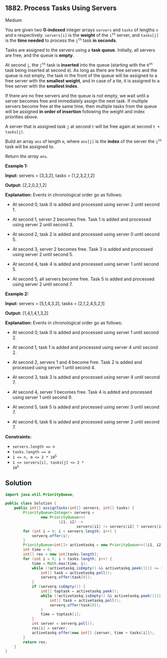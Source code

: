 ## 1882\. Process Tasks Using Servers

Medium

You are given two **0-indexed** integer arrays `servers` and `tasks` of lengths `n` and `m` respectively. `servers[i]` is the **weight** of the <code>i<sup>th</sup></code> server, and `tasks[j]` is the **time needed** to process the <code>j<sup>th</sup></code> task **in seconds**.

Tasks are assigned to the servers using a **task queue**. Initially, all servers are free, and the queue is **empty**.

At second `j`, the <code>j<sup>th</sup></code> task is **inserted** into the queue (starting with the <code>0<sup>th</sup></code> task being inserted at second `0`). As long as there are free servers and the queue is not empty, the task in the front of the queue will be assigned to a free server with the **smallest weight**, and in case of a tie, it is assigned to a free server with the **smallest index**.

If there are no free servers and the queue is not empty, we wait until a server becomes free and immediately assign the next task. If multiple servers become free at the same time, then multiple tasks from the queue will be assigned **in order of insertion** following the weight and index priorities above.

A server that is assigned task `j` at second `t` will be free again at second `t + tasks[j]`.

Build an array `ans` of length `m`, where `ans[j]` is the **index** of the server the <code>j<sup>th</sup></code> task will be assigned to.

Return _the array_ `ans`.

**Example 1:**

**Input:** servers = [3,3,2], tasks = [1,2,3,2,1,2]

**Output:** [2,2,0,2,1,2]

**Explanation:** Events in chronological order go as follows:

- At second 0, task 0 is added and processed using server 2 until second 1.

- At second 1, server 2 becomes free. Task 1 is added and processed using server 2 until second 3.

- At second 2, task 2 is added and processed using server 0 until second 5.

- At second 3, server 2 becomes free. Task 3 is added and processed using server 2 until second 5.

- At second 4, task 4 is added and processed using server 1 until second 5.

- At second 5, all servers become free. Task 5 is added and processed using server 2 until second 7.

**Example 2:**

**Input:** servers = [5,1,4,3,2], tasks = [2,1,2,4,5,2,1]

**Output:** [1,4,1,4,1,3,2]

**Explanation:** Events in chronological order go as follows:

- At second 0, task 0 is added and processed using server 1 until second 2.

- At second 1, task 1 is added and processed using server 4 until second 2.

- At second 2, servers 1 and 4 become free. Task 2 is added and processed using server 1 until second 4.

- At second 3, task 3 is added and processed using server 4 until second 7.

- At second 4, server 1 becomes free. Task 4 is added and processed using server 1 until second 9.

- At second 5, task 5 is added and processed using server 3 until second 7.

- At second 6, task 6 is added and processed using server 2 until second 7. 

**Constraints:**

*   `servers.length == n`
*   `tasks.length == m`
*   <code>1 <= n, m <= 2 * 10<sup>5</sup></code>
*   <code>1 <= servers[i], tasks[j] <= 2 * 10<sup>5</sup></code>

## Solution

```java
import java.util.PriorityQueue;

public class Solution {
    public int[] assignTasks(int[] servers, int[] tasks) {
        PriorityQueue<Integer> serverq =
                new PriorityQueue<>(
                        (i1, i2) ->
                                servers[i1] != servers[i2] ? servers[i1] - servers[i2] : i1 - i2);
        for (int i = 0; i < servers.length; i++) {
            serverq.offer(i);
        }
        PriorityQueue<int[]> activetaskq = new PriorityQueue<>((i1, i2) -> i1[1] - i2[1]);
        int time = 0;
        int[] res = new int[tasks.length];
        for (int i = 0; i < tasks.length; i++) {
            time = Math.max(time, i);
            while (!activetaskq.isEmpty() && activetaskq.peek()[1] <= i) {
                int[] task = activetaskq.poll();
                serverq.offer(task[0]);
            }
            if (serverq.isEmpty()) {
                int[] toptask = activetaskq.peek();
                while (!activetaskq.isEmpty() && activetaskq.peek()[1] == toptask[1]) {
                    int[] task = activetaskq.poll();
                    serverq.offer(task[0]);
                }
                time = toptask[1];
            }
            int server = serverq.poll();
            res[i] = server;
            activetaskq.offer(new int[] {server, time + tasks[i]});
        }
        return res;
    }
}
```